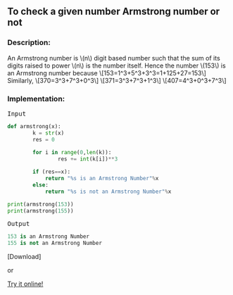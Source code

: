   <script type="text/javascript"
        src="https://cdnjs.cloudflare.com/ajax/libs/mathjax/2.7.0/MathJax.js?config=TeX-AMS_CHTML"></script>


## To check a given number Armstrong number or not

### Description:

An Armstrong number is \\(n\\) digit based number such that the sum of its digits raised to power \\(n\\) is the number itself.
Hence the number \\(153\\) is an Armstrong number because
\\[153=1^3+5^3+3^3=1+125+27=153\\]
Similarly,
\\[370=3^3+7^3+0^3\\]
\\[371=3^3+7^3+1^3\\]
\\[407=4^3+0^3+7^3\\]

### Implementation:

<kbd>Input</kbd>

```python
def armstrong(x):
        k = str(x)
        res = 0
        
        for i in range(0,len(k)):
                res += int(k[i])**3

        if (res==x):
        	return "%s is an Armstrong Number"%x
        else:
        	return "%s is not an Armstrong Number"%x

print(armstrong(153))
print(armstrong(155))
```

<kbd>Output</kbd>

```python
153 is an Armstrong Number
155 is not an Armstrong Number
```


[Download]

or

[Try it online!](https://tio.run/##dZBBCoMwEEXX9RSDICS2C4u4KWThBXqB0oWlow3qRCYR7OnTFNrURZ3VzOP/z2emp3sYKr2/YwsNj9axoU4s8pTAZ3pQEHBgETHaAIt4x6U1DBo0ATfUoSgOA5Lo5SptHbFXQepEf9FXmedlEkW6BREESq177BjdzARpZkFbaAjqb184z@MNOc2WqMbB4qaXjNvyJxO/O/1ecaxKKf/QSkrvXw "Python 3 – Try It Online")
